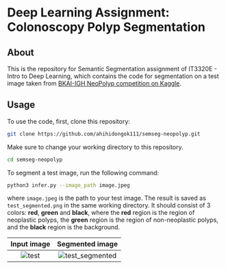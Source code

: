 # Deep Learning Assignment: Colonoscopy Polyp Segmentation

## About
This is the repository for Semantic Segmentation assignment of IT3320E - Intro to Deep Learning, which contains the code for segmentation on a test image taken from [BKAI-IGH NeoPolyp competition on Kaggle](https://www.kaggle.com/competitions/bkai-igh-neopolyp/overview).

## Usage

To use the code, first, clone this repository:

```.bash
git clone https://github.com/ahihidongok111/semseg-neopolyp.git
```

Make sure to change your working directory to this repository.

```.bash
cd semseg-neopolyp
```

To segment a test image, run the following command:

```.bash
python3 infer.py --image_path image.jpeg
```

where `image.jpeg` is the path to your test image. The result is saved as `test_segmented.png` in the same working directory. It should consist of 3 colors: **red**, **green** and **black**, where the **red** region is the region of neoplastic polyps, the **green** region is the region of non-neoplastic polyps, and the **black** region is the background.


Input image             |  Segmented image
:-------------------------:|:-------------------------:
![test](https://github.com/user-attachments/assets/011a9754-dc5d-4d7a-ad43-2c774f359382) | ![test_segmented](https://github.com/user-attachments/assets/adc44d14-cd68-4016-a9ce-76dd30ee5be0)



